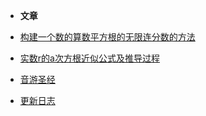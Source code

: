   - **文章**

  - [构建一个数的算数平方根的无限连分数的方法](/math/构建一个数的算数平方根的无限连分数的方法.md)

  - [实数r的a次方根近似公式及推导过程](/math/实数r的a次方根近似公式及推导过程.md)

  - [音游圣经](/rhythm_game/音游圣经.md)

  - [更新日志](/changelog.md)
